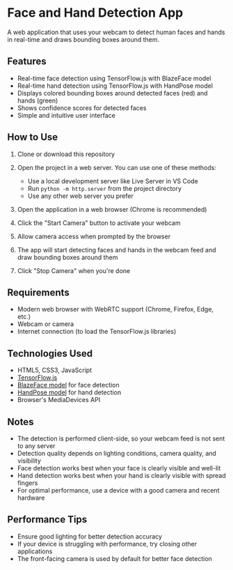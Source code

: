 # Face and Hand Detection App

A web application that uses your webcam to detect human faces and hands in real-time and draws bounding boxes around them.

## Features

- Real-time face detection using TensorFlow.js with BlazeFace model
- Real-time hand detection using TensorFlow.js with HandPose model
- Displays colored bounding boxes around detected faces (red) and hands (green)
- Shows confidence scores for detected faces
- Simple and intuitive user interface

## How to Use

1. Clone or download this repository
2. Open the project in a web server. You can use one of these methods:
   - Use a local development server like Live Server in VS Code
   - Run `python -m http.server` from the project directory
   - Use any other web server you prefer

3. Open the application in a web browser (Chrome is recommended)
4. Click the "Start Camera" button to activate your webcam
5. Allow camera access when prompted by the browser
6. The app will start detecting faces and hands in the webcam feed and draw bounding boxes around them
7. Click "Stop Camera" when you're done

## Requirements

- Modern web browser with WebRTC support (Chrome, Firefox, Edge, etc.)
- Webcam or camera
- Internet connection (to load the TensorFlow.js libraries)

## Technologies Used

- HTML5, CSS3, JavaScript
- [TensorFlow.js](https://www.tensorflow.org/js)
- [BlazeFace model](https://github.com/tensorflow/tfjs-models/tree/master/blazeface) for face detection
- [HandPose model](https://github.com/tensorflow/tfjs-models/tree/master/handpose) for hand detection
- Browser's MediaDevices API

## Notes

- The detection is performed client-side, so your webcam feed is not sent to any server
- Detection quality depends on lighting conditions, camera quality, and visibility
- Face detection works best when your face is clearly visible and well-lit
- Hand detection works best when your hand is clearly visible with spread fingers
- For optimal performance, use a device with a good camera and recent hardware

## Performance Tips

- Ensure good lighting for better detection accuracy
- If your device is struggling with performance, try closing other applications
- The front-facing camera is used by default for better face detection 